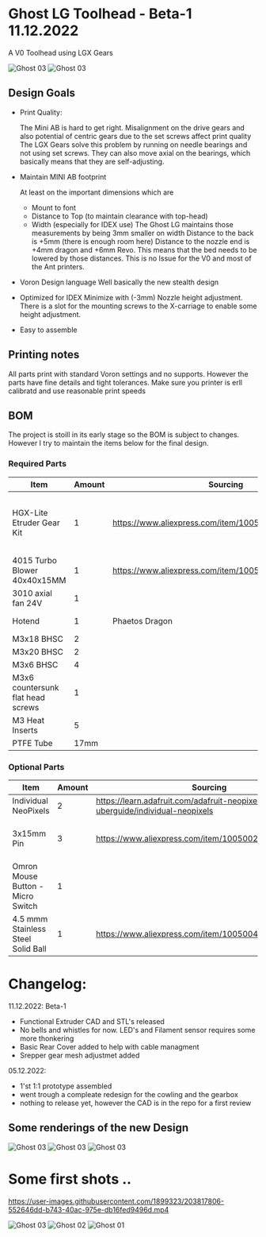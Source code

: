 # Ghost LG Toolhead - Beta-1 11.12.2022

A V0 Toolhead using LGX Gears

![Ghost 03](Images/beta-1_01.png)
![Ghost 03](Images/beta-1_02.png)


## Design Goals

-	Print Quality: 

    The Mini AB is hard to get right. Misalignment on the drive gears and also potential of centric gears due to the set screws affect print quality The LGX Gears solve this problem by running on needle bearings and not using set screws. They can also move axial on the bearings, which basically means that they are self-adjusting.
-	Maintain MINI AB footprint 

    At least on the important dimensions which are
	- Mount to font
    - Distance to Top (to maintain clearance with top-head)
    - Width (especially for IDEX use) 
        The Ghost LG maintains those measurements by being 3mm smaller on width Distance to the back is +5mm (there is enough room here) Distance to the nozzle end is +4mm dragon and +6mm Revo. This means that the bed needs to be lowered by those distances. This is no Issue for the V0 and most of the Ant printers.

- Voron Design language Well basically the new stealth design

- Optimized for IDEX Minimize with (-3mm) Nozzle height adjustment. There is a slot for the mounting screws to the X-carriage to enable some height adjustment.

- Easy to assemble


## Printing notes

All parts print with standard Voron settings and no supports.
However the parts have fine details and tight tolerances. Make sure you printer is erll calibratd and use reasonable print speeds


## BOM

The project is stoill in its early stage so the BOM is subject to changes.
However I try to maintain the items below for the final design.

### Required Parts

| Item                         	| Amount 	| Sourcing                                              	| Notes               	|
|------------------------------	|--------	|-------------------------------------------------------	|---------------------	|
| HGX-Lite Etruder Gear Kit    	| 1      	| https://www.aliexpress.com/item/1005004699143725.html 	| Provided 3mm pins can be used but do not allign with case                    	|
| 4015 Turbo Blower 40x40x15MM 	| 1      	| https://www.aliexpress.com/item/1005004909471864.html 	| Modifcation required  |
| 3010 axial fan 24V	| 1      	| 	|  |
| Hotend 	                    | 1      	| Phaetos Dragon  	|  Revo in preparation   |
| M3x18 BHSC                   	| 2      	|                                                       	| 	|
| M3x20 BHSC                   	| 2      	|                                                       	| 	|
| M3x6 BHSC                   	| 4      	|                                                       	| 	|
| M3x6 countersunk flat head screws                   	| 1      	|                                                       	| 	|
| M3 Heat Inserts               | 5      	|                                                       	| 	|
| PTFE Tube                   	| 17mm      |                                                       	|  	                    |

### Optional Parts

| Item                         	| Amount 	| Sourcing                                              	| Notes               	|
|------------------------------	|--------	|-------------------------------------------------------	|---------------------	|
| Individual NeoPixels     	    | 2      	| https://learn.adafruit.com/adafruit-neopixel-uberguide/individual-neopixels	|                     	|
| 3x15mm Pin                    | 3         | https://www.aliexpress.com/item/1005002473550667.html | For those who want the pins alligned with the case |
| Omron Mouse Button - Micro Switch | 1 |               | For filamentsensor (if üpossible) |
| 4.5 mmm Stainless Steel Solid Ball | 1 | https://www.aliexpress.com/item/1005004091669583.html | For filamentsensor (if üpossible) |




# Changelog:

11.12.2022:  Beta-1
- Functional Extruder CAD and STL's released
- No bells and whistles for now. LED's and Filament sensor requires some more thonkering
- Basic Rear Cover added to help with cable managment
- Srepper gear mesh adjustmet added
 

05.12.2022:

- 1'st 1:1 prototype assembled
- went trough a compleate redesign for the cowling and the gearbox
- nothing to release yet, however the CAD is in the repo for a first review


## Some renderings of the new Design

![Ghost 03](Images/ghost_alpha1_01.png)
![Ghost 03](Images/ghost_alpha1_02.png)
![Ghost 03](Images/ghost_alpha1_03.png)



# Some first shots ..

https://user-images.githubusercontent.com/1899323/203817806-552646dd-b743-40ac-975e-db16fed9496d.mp4



![Ghost 03](Images/ghost_03.png)
![Ghost 02](Images/ghost_02.png)
![Ghost 01](Images/ghost_01.png)
